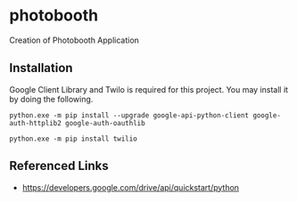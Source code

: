 # photobooth
Creation of Photobooth Application

## Installation
Google Client Library and Twilo is required for this project. You may install it by doing the following.

`python.exe -m pip install --upgrade google-api-python-client google-auth-httplib2 google-auth-oauthlib`

`python.exe -m pip install twilio`

## Referenced Links
- https://developers.google.com/drive/api/quickstart/python